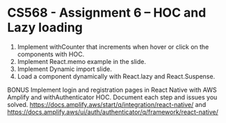 # CS568 - Assignment 6 – HOC and Lazy loading

1. Implement withCounter that increments when hover or click on the components with HOC.
2. Implement React.memo example in the slide.
3. Implement Dynamic import slide.
4. Load a component dynamically with React.lazy and React.Suspense.

BONUS
Implement login and registration pages in React Native with AWS Amplify and withAuthenticator HOC. Document each step and issues you solved. https://docs.amplify.aws/start/q/integration/react-native/ and https://docs.amplify.aws/ui/auth/authenticator/q/framework/react-native/

